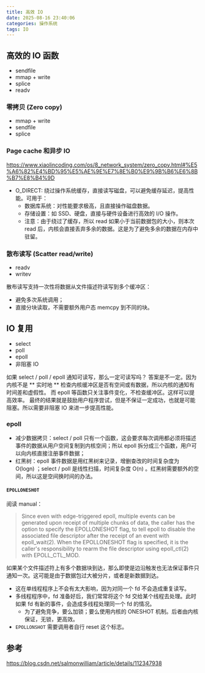 ```yaml
---
title: 高效 IO
date: 2025-08-16 23:40:06
categories: 操作系统
tags: IO
---
```


## 高效的 IO 函数

- sendfile
- mmap + write
- splice
- readv

### 零拷贝 (Zero copy)

- mmap + write
- sendfile
- splice


### Page cache 和异步 IO

https://www.xiaolincoding.com/os/8_network_system/zero_copy.html#%E5%A6%82%E4%BD%95%E5%AE%9E%E7%8E%B0%E9%9B%B6%E6%8B%B7%E8%B4%9D

- O_DIRECT: 绕过操作系统缓存，直接读写磁盘，可以避免缓存延迟，提高性能。可用于：
  - 数据库系统：对性能要求极高，且直接操作磁盘数据。
  - 存储设置：如 SSD、硬盘，直接与硬件设备进行高效的 I/O 操作。
  - 注意：由于绕过了缓存，所以 read 如果小于当前数据包的大小，则本次 read 后，内核会直接丢弃多余的数据。这是为了避免多余的数据在内存中驻留。

### 散布读写 (Scatter read/write)

- readv
- writev

散布读写支持一次性将数据从文件描述符读写到多个缓冲区：

- 避免多次系统调用；
- 直接分块读取，不需要额外用户态 memcpy 到不同的块。


## IO 复用

- select
- poll
- epoll
- 非阻塞 IO

如果 select / poll / epoll 通知可读写，那么一定可读写吗？
答案是不一定。因为内核不是 ** 实时地 ** 检查内核缓冲区是否有空间或有数据，所以内核的通知有时间差和虚假性。
而 epoll 等函数只关注事件变化，不检查缓冲区。这样可以提高效率。
最终的结果就是鼓励用户程序尝试，但是不保证一定成功，也就是可能阻塞。所以需要非阻塞 IO 来进一步提高性能。

### epoll

- 减少数据拷贝：select / poll 只有一个函数，这会要求每次调用都必须将描述事件的数据从用户空间复制到内核空间；所以 epoll 拆分成三个函数，用户可以向内核直接注册事件数据；
- 红黑树：epoll 事件数据是用红黑树来记录，增删查改的时间复杂度为 O(logn) ；select / poll 是线性扫描，时间复杂度 O(n) 。红黑树需要额外的空间，所以这是空间换时间的办法。

#### `EPOLLONESHOT`

阅读 manual：

> Since  even  with  edge-triggered  epoll,  multiple events can be generated upon receipt of multiple chunks of data, the caller has the option to specify the EPOLLONESHOT flag, to tell epoll to disable the associated file descriptor after the receipt of an event  with  epoll_wait(2).   When the EPOLLONESHOT flag is specified, it is the caller's responsibility to rearm the file descriptor using epoll_ctl(2) with EPOLL_CTL_MOD.

如果某个文件描述符上有多个数据块到达，那么即使是边沿触发也无法保证事件只通知一次。这可能是由于数据包过大被分片，或者是新数据到达。
- 这在单线程程序上不会有太大影响，因为对同一个 fd 不会造成重复读写。
- 多线程程序中，fd 准备好后，我们常常将这个 fd 交给某个线程去处理。此时如果 fd 有新的事件，会造成多线程处理同一个 fd 的情况。
  - 为了避免竞争，要么加锁；要么使用内核的 ONESHOT 机制。后者由内核保证，无锁，更高效。
- `EPOLLONSHOT` 需要调用者自行 reset 这个标志。


## 参考

https://blog.csdn.net/salmonwilliam/article/details/112347938